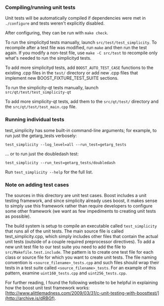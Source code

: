 ### Compiling/running unit tests

Unit tests will be automatically compiled if dependencies were met in `./configure`
and tests weren't explicitly disabled.

After configuring, they can be run with `make check`.

To run the simplicityd tests manually, launch `src/test/test_simplicity`. To recompile
after a test file was modified, run `make` and then run the test again. If you
modify a non-test file, use `make -C src/test` to recompile only what's needed
to run the simplicityd tests.

To add more simplicityd tests, add `BOOST_AUTO_TEST_CASE` functions to the existing
.cpp files in the `test/` directory or add new .cpp files that
implement new BOOST_FIXTURE_TEST_SUITE sections.

To run the simplicity-qt tests manually, launch `src/qt/test/test_simplicity-qt`

To add more simplicity-qt tests, add them to the `src/qt/test/` directory and
the `src/qt/test/test_main.cpp` file.

### Running individual tests

test_simplicity has some built-in command-line arguments; for
example, to run just the getarg_tests verbosely:

    test_simplicity --log_level=all --run_test=getarg_tests

... or to run just the doubledash test:

    test_simplicity --run_test=getarg_tests/doubledash

Run `test_simplicity --help` for the full list.

### Note on adding test cases

The sources in this directory are unit test cases.  Boost includes a
unit testing framework, and since simplicity already uses boost, it makes
sense to simply use this framework rather than require developers to
configure some other framework (we want as few impediments to creating
unit tests as possible).

The build system is setup to compile an executable called `test_simplicity`
that runs all of the unit tests.  The main source file is called
test_simplicity.cpp, which simply includes other files that contain the
actual unit tests (outside of a couple required preprocessor
directives). To add a new unit test file to our test suite you need
to add the file to `src/Makefile.test.include`. The pattern is to
create one test file for each class or source file for which you want
to create unit tests.  The file naming convention is
`<source_filename>_tests.cpp` and such files should wrap their tests
in a test suite called `<source_filename>_tests`.  For an example of
this pattern, examine `uint160_tests.cpp` and `uint256_tests.cpp`.

For further reading, I found the following website to be helpful in
explaining how the boost unit test framework works:
[http://www.alittlemadness.com/2009/03/31/c-unit-testing-with-boosttest/](http://archive.is/dRBGf).
